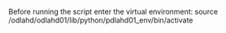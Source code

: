 Before running the script enter the virtual environment:
source /odlahd/odlahd01/lib/python/pdlahd01_env/bin/activate